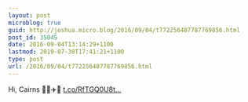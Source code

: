 ```yaml
---
layout: post
microblog: true
guid: http://joshua.micro.blog/2016/09/04/t772256487787769856.html
post_id: 35045
date: 2016-09-04T13:14:29+1100
lastmod: 2019-07-30T17:41:21+1100
type: post
url: /2016/09/04/t772256487787769856.html
---
```

Hi, Cairns ✌🏼️✈️🌴 [t.co/RfTGQ0U8t...](https://t.co/RfTGQ0U8tl)
